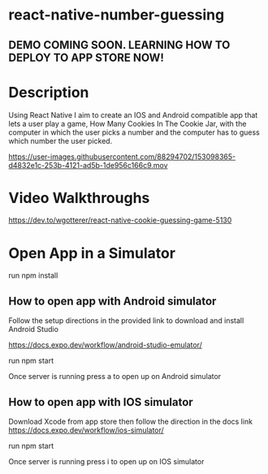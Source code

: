 # react-native-number-guessing

## DEMO COMING SOON. LEARNING HOW TO DEPLOY TO APP STORE NOW!

# Description

Using React Native I aim to create an IOS and Android compatible app that lets a user play a game, How Many Cookies In The Cookie Jar, with the computer in which the user picks a number and the computer has to guess which number the user picked. 

https://user-images.githubusercontent.com/88294702/153098365-d4832e1c-253b-4121-ad5b-1de956c166c9.mov

# Video Walkthroughs

https://dev.to/wgotterer/react-native-cookie-guessing-game-5130


# Open App in a Simulator

run npm install

## How to open app with Android simulator 

 Follow the setup directions in the provided link to download and install Android Studio

https://docs.expo.dev/workflow/android-studio-emulator/

run npm start

Once server is running press a to open up on Android simulator

## How to open app with IOS simulator 

Download Xcode from app store then follow the direction in the docs link
https://docs.expo.dev/workflow/ios-simulator/

run npm start

Once server is running press i to open up on IOS simulator





